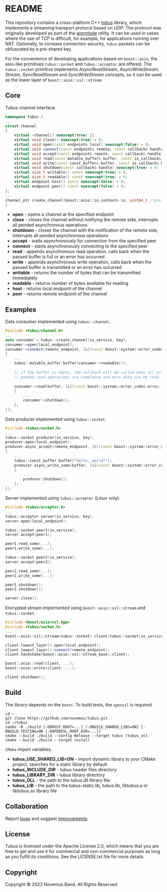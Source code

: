 # README

This repository contains a cross-platform C++ [tubus](https://github.com/novemus/tubus) library, which implements a streaming transport protocol based on *UDP*. The protocol was originally developed as part of the [wormhole](https://github.com/novemus/wormhole) utility. It can be used in cases where the use of TCP is difficult, for example, for applications running over NAT. Optionally, to increase connection security, `tubus` packets can be obfuscated by a pre-shared key.

For the convenience of developing applications based on `boost::asio`, the asio-like primitives `tubus::socket` and `tubus::acceptor` are offered. The `tubus::socket` primitive implements *AsyncReadStream*, *AsyncWriteStream*, *Stream*, *SyncReadStream* and *SyncWriteStream* concepts, so it can be used as the lower layer of `boost::asio::ssl::stream`.

## Core

Tubus сhannel interface.

```cpp
namespace tubus {
...
struct channel
{
    virtual ~channel() noexcept(true) {}
    virtual void close() noexcept(true) = 0;
    virtual void open(const endpoint& local) noexcept(false) = 0;
    virtual void connect(const endpoint& remote, const callback& handle) noexcept(true) = 0;
    virtual void accept(const endpoint& remote, const callback& handle) noexcept(true) = 0;
    virtual void read(const mutable_buffer& buffer, const io_callback& handle) noexcept(true) = 0;
    virtual void write(const const_buffer& buffer, const io_callback& handle) noexcept(true) = 0;
    virtual void shutdown(const callback& handle) noexcept(true) = 0;
    virtual size_t writable() const noexcept(true) = 0;
    virtual size_t readable() const noexcept(true) = 0;
    virtual endpoint host() const noexcept(false) = 0;
    virtual endpoint peer() const noexcept(false) = 0;
};
...
channel_ptr create_channel(boost::asio::io_context& io, uint64_t /*pre-shared key*/ secret = 0) noexcept(true);
}
```

* **open** - opens a channel at the specified endpoint
* **close** - closes the channel without notifying the remote side, interrupts all pended asynchronous operations
* **shutdown** - closes the channel with the notification of the remote side, interrupts all pended asynchronous operations
* **accept** - waits asynchronously for connection from the specified peer
* **connect** - starts asynchronously connecting to the specified peer
* **read** - appends asynchronous read operation, calls back when the passed buffer is full or an error has occurred
* **write** - appends asynchronous write operation, calls back when the passed buffer is transmitted or an error has occurred
* **writable** - returns the number of bytes that can be transmitted immediately
* **readable** - returns number of bytes available for reading
* **host** - returns local endpoint of the channel
* **peer** - returns remote endpoint of the channel

## Examples

Data consumer implemented using `tubus::channel`.

```cpp
#include <tubus/channel.h>
...
auto consumer = tubus::create_channel(io_service, key);
consumer->open(local_endpoint);
consumer->connect(remote_endpoint, [&](const boost::system::error_code& error)
{
    ...
    tubus::mutable_buffer buffer(consumer->readable()); 
    
    // if the buffer is empty, the callback will be called when all previously
    // pended read operations are completed and more data can be read
    
    consumer->read(buffer, [&](const boost::system::error_code& error, size_t size)
    {
        ...
        consumer->shutdown();
    };
});
```

Data producer implemented using `tubus::socket`.

```cpp
#include <tubus/socket.h>
...
tubus::socket producer(io_service, key);
producer.open(local_endpoint);
producer.async_accept(remote_endpoint, [&](const boost::system::error_code& error)
{
    ...
    tubus::const_buffer buffer("hello, world!");
    producer.async_write_some(buffer, [&](const boost::system::error_code& error, size_t size)
    {
        ...
        producer.shutdown();
    };
});
```

Server implemented using `tubus::acceptor` (*Linux* only).

```cpp
#include <tubus/acceptor.h>
...
tubus::acceptor server(io_service, key);
server.open(local_endpoint);

tubus::socket peer1(io_service);
server.accept(peer1);

peer1.read_some(...);
peer1.write_some(...);

tubus::socket peer2(io_service);
server.accept(peer2);

peer2.read_some(...);
peer2.write_some(...);

peer1.shutdown();
peer2.shutdown();

server.close();
```

Encrypted stream implemented using `boost::asio::ssl::stream` and `tubus::socket`.

```cpp
#include <boost/asio/ssl.hpp>
#include <tubus/socket.h>
...
boost::asio::ssl::stream<tubus::socket> client(tubus::socket(io_service, key), ssl_ctx);

client.lowest_layer().open(local_endpoint);
client.lowest_layer().connect(remote_endpoint);
client.handshake(boost::asio::ssl::stream_base::client);

boost::asio::read(client, ...);
boost::asio::write(client, ...);

client.shutdown();
```

## Build

The library depends on the `boost`. To build tests, the `openssl` is required.

```console
cd ~
git clone https://github.com/novemus/tubus.git
cd ~/tubus
cmake -B ./build [-DBOOST_ROOT=...] [-DBUILD_SHARED_LIBS=ON] [-DBUILD_TESTING=ON [-DOPENSSL_ROOT_DIR=...]]
cmake --build ./build --config Release --target tubus [tubus_ut]
cmake --build ./build --target install
```

`CMake` import variables.

* **tubus_USE_SHARED_LIB=ON** - import dynamic library to your CMake project, searches for a static library by default
* **tubus_INCLUDE_DIR** - tubus header files directory
* **tubus_LIBRARY_DIR** - tubus library directory
* **tubus_DLL** - the path to the tubus.dll library file
* **tubus_LIB** - the path to the tubus-static.lib, tubus.lib, libtubus.a or libtubus.so library file

## Collaboration

Report [bugs](https://github.com/novemus/tubus/issues) and suggest [improvements](https://github.com/novemus/tubus/issues).

## License

Tubus is licensed under the Apache License 2.0, which means that you are free to get and use it for commercial and non-commercial purposes as long as you fulfill its conditions. See the LICENSE.txt file for more details.

## Copyright

Copyright © 2023 Novemus Band. All Rights Reserved.
